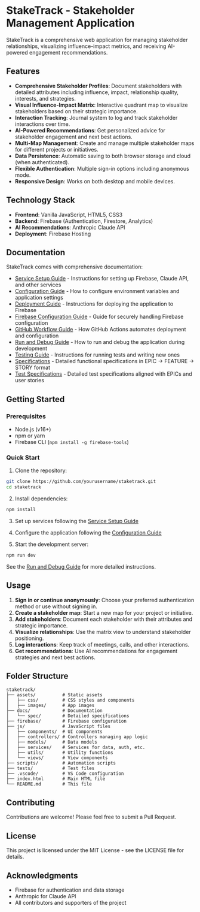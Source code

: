 # StakeTrack - Stakeholder Management Application

StakeTrack is a comprehensive web application for managing stakeholder relationships, visualizing influence-impact metrics, and receiving AI-powered engagement recommendations.

## Features

- **Comprehensive Stakeholder Profiles**: Document stakeholders with detailed attributes including influence, impact, relationship quality, interests, and strategies.
- **Visual Influence-Impact Matrix**: Interactive quadrant map to visualize stakeholders based on their strategic importance.
- **Interaction Tracking**: Journal system to log and track stakeholder interactions over time.
- **AI-Powered Recommendations**: Get personalized advice for stakeholder engagement and next best actions.
- **Multi-Map Management**: Create and manage multiple stakeholder maps for different projects or initiatives.
- **Data Persistence**: Automatic saving to both browser storage and cloud (when authenticated).
- **Flexible Authentication**: Multiple sign-in options including anonymous mode.
- **Responsive Design**: Works on both desktop and mobile devices.

## Technology Stack

- **Frontend**: Vanilla JavaScript, HTML5, CSS3
- **Backend**: Firebase (Authentication, Firestore, Analytics)
- **AI Recommendations**: Anthropic Claude API
- **Deployment**: Firebase Hosting

## Documentation

StakeTrack comes with comprehensive documentation:

- [Service Setup Guide](docs/SETUP.md) - Instructions for setting up Firebase, Claude API, and other services
- [Configuration Guide](docs/CONFIGURATION.md) - How to configure environment variables and application settings
- [Deployment Guide](docs/DEPLOYMENT.md) - Instructions for deploying the application to Firebase
- [Firebase Configuration Guide](FIREBASE_CONFIG.md) - Guide for securely handling Firebase configuration
- [GitHub Workflow Guide](docs/github-workflow.md) - How GitHub Actions automates deployment and configuration
- [Run and Debug Guide](docs/RUN_DEBUG.md) - How to run and debug the application during development
- [Testing Guide](docs/TESTING.md) - Instructions for running tests and writing new ones
- [Specifications](docs/spec/README.md) - Detailed functional specifications in EPIC → FEATURE → STORY format
- [Test Specifications](docs/spec/tests/README.md) - Detailed test specifications aligned with EPICs and user stories

## Getting Started

### Prerequisites

- Node.js (v16+)
- npm or yarn
- Firebase CLI (`npm install -g firebase-tools`)

### Quick Start

1. Clone the repository:
```bash
git clone https://github.com/yourusername/staketrack.git
cd staketrack
```

2. Install dependencies:
```bash
npm install
```

3. Set up services following the [Service Setup Guide](docs/SETUP.md)

4. Configure the application following the [Configuration Guide](docs/CONFIGURATION.md)

5. Start the development server:
```bash
npm run dev
```

See the [Run and Debug Guide](docs/RUN_DEBUG.md) for more detailed instructions.

## Usage

1. **Sign in or continue anonymously**: Choose your preferred authentication method or use without signing in.
2. **Create a stakeholder map**: Start a new map for your project or initiative.
3. **Add stakeholders**: Document each stakeholder with their attributes and strategic importance.
4. **Visualize relationships**: Use the matrix view to understand stakeholder positioning.
5. **Log interactions**: Keep track of meetings, calls, and other interactions.
6. **Get recommendations**: Use AI recommendations for engagement strategies and next best actions.

## Folder Structure

```
staketrack/
├── assets/          # Static assets
│   ├── css/         # CSS styles and components
│   ├── images/      # App images
├── docs/            # Documentation
│   └── spec/        # Detailed specifications
├── firebase/        # Firebase configuration
├── js/              # JavaScript files
│   ├── components/  # UI components
│   ├── controllers/ # Controllers managing app logic
│   ├── models/      # Data models
│   ├── services/    # Services for data, auth, etc.
│   ├── utils/       # Utility functions
│   └── views/       # View components
├── scripts/         # Automation scripts
├── tests/           # Test files
├── .vscode/         # VS Code configuration
├── index.html       # Main HTML file
└── README.md        # This file
```

## Contributing

Contributions are welcome! Please feel free to submit a Pull Request.

## License

This project is licensed under the MIT License - see the LICENSE file for details.

## Acknowledgments

- Firebase for authentication and data storage
- Anthropic for Claude API
- All contributors and supporters of the project
